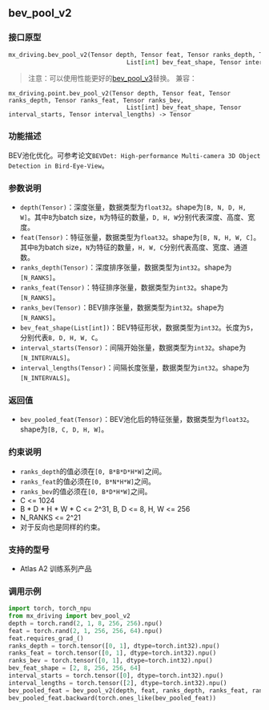 ## bev_pool_v2
### 接口原型
```python
mx_driving.bev_pool_v2(Tensor depth, Tensor feat, Tensor ranks_depth, Tensor ranks_feat, Tensor ranks_bev,
                                 List[int] bev_feat_shape, Tensor interval_starts, Tensor interval_lengths) -> Tensor
```
> 注意：可以使用性能更好的[bev_pool_v3](./bev_pool_v3.md)替换。
兼容：
```
mx_driving.point.bev_pool_v2(Tensor depth, Tensor feat, Tensor ranks_depth, Tensor ranks_feat, Tensor ranks_bev,
                                 List[int] bev_feat_shape, Tensor interval_starts, Tensor interval_lengths) -> Tensor
```
### 功能描述
BEV池化优化。可参考论文`BEVDet: High-performance Multi-camera 3D Object Detection in Bird-Eye-View`。
### 参数说明
- `depth(Tensor)`：深度张量，数据类型为`float32`。shape为`[B, N, D, H, W]`。其中`B`为batch size，`N`为特征的数量，`D, H, W`分别代表深度、高度、宽度。
- `feat(Tensor)`：特征张量，数据类型为`float32`。shape为`[B, N, H, W, C]`。其中`B`为batch size，`N`为特征的数量，`H, W, C`分别代表高度、宽度、通道数。
- `ranks_depth(Tensor)`：深度排序张量，数据类型为`int32`。shape为`[N_RANKS]`。
- `ranks_feat(Tensor)`：特征排序张量，数据类型为`int32`。shape为`[N_RANKS]`。
- `ranks_bev(Tensor)`：BEV排序张量，数据类型为`int32`。shape为`[N_RANKS]`。
- `bev_feat_shape(List[int])`：BEV特征形状，数据类型为`int32`。长度为`5`， 分别代表`B, D, H, W, C`。
- `interval_starts(Tensor)`：间隔开始张量，数据类型为`int32`。shape为`[N_INTERVALS]`。
- `interval_lengths(Tensor)`：间隔长度张量，数据类型为`int32`。shape为`[N_INTERVALS]`。
### 返回值
- `bev_pooled_feat(Tensor)`：BEV池化后的特征张量，数据类型为`float32`。shape为`[B, C, D, H, W]`。
### 约束说明
- `ranks_depth`的值必须在`[0, B*B*D*H*W]`之间。
- `ranks_feat`的值必须在`[0, B*N*H*W]`之间。
- `ranks_bev`的值必须在`[0, B*D*H*W]`之间。
- C <= 1024
- B * D * H * W * C <= 2^31, B, D <= 8, H, W <= 256
- N_RANKS <= 2^21
- 对于反向也是同样的约束。
### 支持的型号
- Atlas A2 训练系列产品
### 调用示例
```python
import torch, torch_npu
from mx_driving import bev_pool_v2
depth = torch.rand(2, 1, 8, 256, 256).npu()
feat = torch.rand(2, 1, 256, 256, 64).npu()
feat.requires_grad_()
ranks_depth = torch.tensor([0, 1], dtype=torch.int32).npu()
ranks_feat = torch.tensor([0, 1], dtype=torch.int32).npu()
ranks_bev = torch.tensor([0, 1], dtype=torch.int32).npu()
bev_feat_shape = [2, 8, 256, 256, 64]
interval_starts = torch.tensor([0], dtype=torch.int32).npu()
interval_lengths = torch.tensor([2], dtype=torch.int32).npu()
bev_pooled_feat = bev_pool_v2(depth, feat, ranks_depth, ranks_feat, ranks_bev, bev_feat_shape, interval_starts, interval_lengths)
bev_pooled_feat.backward(torch.ones_like(bev_pooled_feat))
```